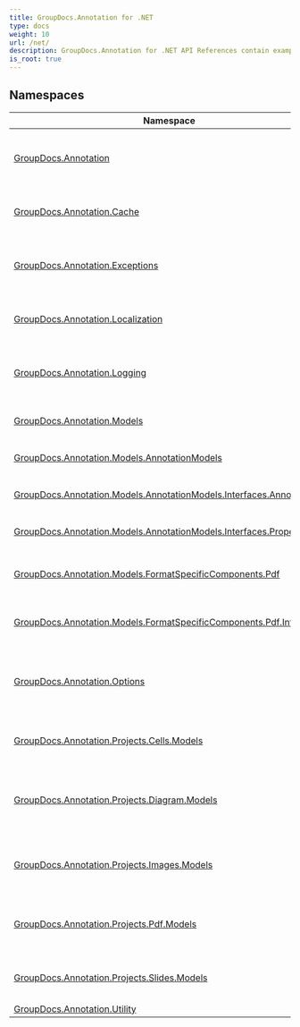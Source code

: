 ```yaml
---
title: GroupDocs.Annotation for .NET
type: docs
weight: 10
url: /net/
description: GroupDocs.Annotation for .NET API References contain examples, code snippets, and API documentation. It provides namespaces, classes, interfaces, and other API details.
is_root: true
---
```


## Namespaces

| Namespace | Description |
| --- | --- |
| [GroupDocs.Annotation](./groupdocs.annotation/) | The namespace provides classes to annotate documents for all popular document formats. |
| [GroupDocs.Annotation.Cache](./groupdocs.annotation.cache/) | The namespace provides classes for customizing caching behaviour. |
| [GroupDocs.Annotation.Exceptions](./groupdocs.annotation.exceptions/) | The namespace contains all the exceptions used in GroupDocs.Annotation API. |
| [GroupDocs.Annotation.Localization](./groupdocs.annotation.localization/) | The namespace provides classes checking supported locales. |
| [GroupDocs.Annotation.Logging](./groupdocs.annotation.logging/) | The namespace provides classes for working with integrated or your own logger. |
| [GroupDocs.Annotation.Models](./groupdocs.annotation.models/) | The namespace contains various of annotation models |
| [GroupDocs.Annotation.Models.AnnotationModels](./groupdocs.annotation.models.annotationmodels/) | The namespace provides annotation models data classes. |
| [GroupDocs.Annotation.Models.AnnotationModels.Interfaces.Annotations](./groupdocs.annotation.models.annotationmodels.interfaces.annotations/) | The namespace provides annotation models interfaces. |
| [GroupDocs.Annotation.Models.AnnotationModels.Interfaces.Properties](./groupdocs.annotation.models.annotationmodels.interfaces.properties/) | The namespace provides annotation properties interfaces. |
| [GroupDocs.Annotation.Models.FormatSpecificComponents.Pdf](./groupdocs.annotation.models.formatspecificcomponents.pdf/) | The namespace provides format specific component models |
| [GroupDocs.Annotation.Models.FormatSpecificComponents.Pdf.Interfaces](./groupdocs.annotation.models.formatspecificcomponents.pdf.interfaces/) | The namespace provides format specific component interfaces |
| [GroupDocs.Annotation.Options](./groupdocs.annotation.options/) | The namespace provides classes to specify additional options when loading, annotating and saving documents. |
| [GroupDocs.Annotation.Projects.Cells.Models](./groupdocs.annotation.projects.cells.models/) | The namespace provides classes to store information about the text |
| [GroupDocs.Annotation.Projects.Diagram.Models](./groupdocs.annotation.projects.diagram.models/) | The namespace provides classes to store information about the text, annotated fragments, char state |
| [GroupDocs.Annotation.Projects.Images.Models](./groupdocs.annotation.projects.images.models/) | The namespace provides classes of bytes with a specific offset in the byte array. |
| [GroupDocs.Annotation.Projects.Pdf.Models](./groupdocs.annotation.projects.pdf.models/) | The namespace provides a class to represent the default state model for text in a PDF document |
| [GroupDocs.Annotation.Projects.Slides.Models](./groupdocs.annotation.projects.slides.models/) | The namespace provides classes to store information about the text |
| [GroupDocs.Annotation.Utility](./groupdocs.annotation.utility/) |  |


